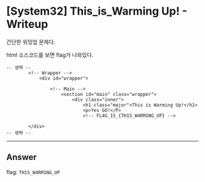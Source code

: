 # [System32] This_is_Warming Up! - Writeup

간단한 워밍업 문제다.

html 소스코드를 보면 flag가 나와있다.

```
-- 생략 --
		<!-- Wrapper -->
			<div id="wrapper">

				<!-- Main -->
					<section id="main" class="wrapper">
						<div class="inner">
							<h1 class="major">This is Warming Up!</h1>
							<p>Yes GO!</P>
							<!-- FL4G_1S_{TH1S_W4RM1NG_UP} -->
							
		</div>
-- 생략 --
```

___

## Answer

flag: `TH1S_W4RM1NG_UP`